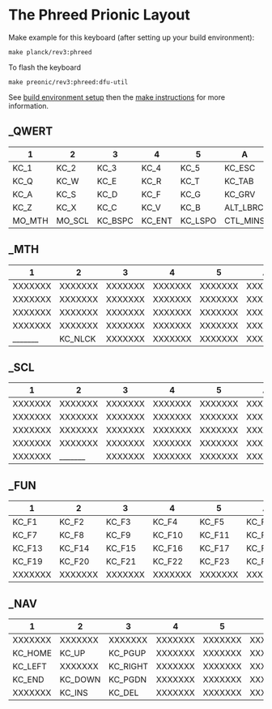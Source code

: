 # The Phreed Prionic Layout


Make example for this keyboard (after setting up your build environment):

    make planck/rev3:phreed

To flash the keyboard

    make preonic/rev3:phreed:dfu-util

See [build environment setup](https://docs.qmk.fm/#/getting_started_build_tools) then the
[make instructions](https://docs.qmk.fm/#/getting_started_make_guide) for more information.


##  _QWERT

|  1    |     2    |     3    |     4    |     5    |     A      |    B       |   6    |     7    |     8    |        9 |     10   | 
|-------| -------|-------|-------|-------|-------|-------|-------|-------|-------|-------|-------| 
|  KC_1 |     KC_2 |     KC_3 |     KC_4 |     KC_5 |     KC_ESC |    KC_BSLS |   KC_6 |     KC_7 |     KC_8 |     KC_9 |     KC_0 |  
|  KC_Q |     KC_W |     KC_E |     KC_R |     KC_T |     KC_TAB |    KC_MINS |   KC_Y |     KC_U |     KC_I |     KC_O |     KC_P |  
|  KC_A |     KC_S |     KC_D |     KC_F |     KC_G |     KC_GRV |    KC_QUOT |   KC_H |     KC_J |     KC_K |     KC_L |     KC_SCLN | 
|  KC_Z |     KC_X |     KC_C |     KC_V |     KC_B |     ALT_LBRC |  ALT_RBRC |  KC_N |     KC_M |     KC_COMM |  KC_DOT |   KC_SLSH | 
|  MO_MTH |   MO_SCL |   KC_BSPC |  KC_ENT |   KC_LSPO |  CTL_MINS |  CTL_PLUS |  KC_RSPC |  KC_SPC |   KC_DEL |   MO_FUN |   MO_NAV |

## _MTH


|  1    |     2    |     3    |     4    |     5    |     A      |    B       |   6    |     7    |     8    |        9 |     10   | 
|-------| -------|-------|-------|-------|-------|-------|-------|-------|-------|-------|-------| 
|  XXXXXXX |  XXXXXXX |  XXXXXXX |  XXXXXXX |  XXXXXXX |  XXXXXXX |  XXXXXXX |  XXXXXXX |  XXXXXXX |  KC_PSLS |  KC_PAST |  KC_PMNS | 
|  XXXXXXX |  XXXXXXX |  XXXXXXX |  XXXXXXX |  XXXXXXX |  XXXXXXX |  XXXXXXX |  KC_RABK |  KC_P7 |    KC_P8 |    KC_P9 |    KC_PPLS |
|  XXXXXXX |  XXXXXXX |  XXXXXXX |  XXXXXXX |  XXXXXXX |  XXXXXXX |  XXXXXXX |  KC_EQL |   KC_P4 |    KC_P5 |    KC_P6 |    KC_CIRC |
|  XXXXXXX |  XXXXXXX |  XXXXXXX |  XXXXXXX |  XXXXXXX |  XXXXXXX |  XXXXXXX |  KC_LABK |  KC_P1 |    KC_P2 |    KC_P3 |    KC_PEQL |
|  _______ |  KC_NLCK |  XXXXXXX |  XXXXXXX |  XXXXXXX |  XXXXXXX |  XXXXXXX |  XXXXXXX |  XXXXXXX |  KC_P0 |    KC_PDOT |  KC_PENT |


## _SCL


|  1    |     2    |     3    |     4    |     5    |     A      |    B       |   6    |     7    |     8    |        9 |     10   | 
|-------| -------|-------|-------|-------|-------|-------|-------|-------|-------|-------|-------| 
|  XXXXXXX |  XXXXXXX |  XXXXXXX |  XXXXXXX |  XXXXXXX |  XXXXXXX |  XXXXXXX |  OSM(MOD_LCTL) |  OSM(MOD_RCTL) |  XXXXXXX |  DEBUG |     RESET |
|  XXXXXXX |  XXXXXXX |  XXXXXXX |  XXXXXXX |  XXXXXXX |  XXXXXXX |  XXXXXXX |  OSM(MOD_LSFT) |  OSM(MOD_RSFT) |  XXXXXXX |  XXXXXXX |   XXXXXXX |
|  XXXXXXX |  XXXXXXX |  XXXXXXX |  XXXXXXX |  XXXXXXX |  XXXXXXX |  XXXXXXX |  OSM(MOD_LALT) |  OSM(MOD_RALT) |  XXXXXXX |  KC_POWER |  KC_PWR | 
|  XXXXXXX |  XXXXXXX |  XXXXXXX |  XXXXXXX |  XXXXXXX |  XXXXXXX |  XXXXXXX |  OSM(MOD_LGUI) |  OSM(MOD_RGUI) |  KC_MUTE |  KC_WAKE |   KC_SLEP |
|  XXXXXXX |  _______ |  XXXXXXX |  XXXXXXX |  XXXXXXX |  XXXXXXX |  XXXXXXX |  OSM(MOD_HYPR) |  OSM(MOD_MEH) |   KC_APP |   DASH |      LOCK |


## _FUN


|  1    |     2    |     3    |     4    |     5    |     A      |    B       |   6    |     7    |     8    |        9 |     10   | 
|-------| -------|-------|-------|-------|-------|-------|-------|-------|-------|-------|-------| 
|  KC_F1 |    KC_F2 |    KC_F3 |    KC_F4 |    KC_F5 |    KC_F6 |    XXXXXXX |  XXXXXXX |  XXXXXXX |  XXXXXXX |  XXXXXXX |  XXXXXXX |
|  KC_F7 |    KC_F8 |    KC_F9 |    KC_F10 |   KC_F11 |   KC_F12 |   XXXXXXX |  XXXXXXX |  XXXXXXX |  XXXXXXX |  XXXXXXX |  XXXXXXX |
|  KC_F13 |   KC_F14 |   KC_F15 |   KC_F16 |   KC_F17 |   KC_F18 |   XXXXXXX |  XXXXXXX |  XXXXXXX |  XXXXXXX |  XXXXXXX |  XXXXXXX |
|  KC_F19 |   KC_F20 |   KC_F21 |   KC_F22 |   KC_F23 |   KC_F24 |   XXXXXXX |  XXXXXXX |  XXXXXXX |  XXXXXXX |  XXXXXXX |  XXXXXXX |
|  XXXXXXX |  XXXXXXX |  XXXXXXX |  XXXXXXX |  XXXXXXX |  XXXXXXX |  XXXXXXX |  KC_LCTL |  KC_LALT |  KC_LSFT |  _______ |  XXXXXXX |


## _NAV


|  1    |     2    |     3    |     4    |     5    |     A      |    B       |   6    |     7    |     8    |        9 |     10   | 
|-------| -------|-------|-------|-------|-------|-------|-------|-------|-------|-------|-------| 
|  XXXXXXX |  XXXXXXX |  XXXXXXX |  XXXXXXX |  XXXXXXX |  XXXXXXX |  XXXXXXX |  XXXXXXX |  XXXXXXX |  XXXXXXX |  XXXXXXX |  XXXXXXX |
|  KC_HOME |  KC_UP |    KC_PGUP |  XXXXXXX |  XXXXXXX |  XXXXXXX |  XXXXXXX |  XXXXXXX |  XXXXXXX |  XXXXXXX |  XXXXXXX |  XXXXXXX |
|  KC_LEFT |  XXXXXXX |  KC_RIGHT | XXXXXXX |  XXXXXXX |  XXXXXXX |  XXXXXXX |  XXXXXXX |  XXXXXXX |  XXXXXXX |  XXXXXXX |  XXXXXXX |
|  KC_END |   KC_DOWN |  KC_PGDN |  XXXXXXX |  XXXXXXX |  XXXXXXX |  XXXXXXX |  XXXXXXX |  XXXXXXX |  XXXXXXX |  XXXXXXX |  XXXXXXX |
|  XXXXXXX |  KC_INS |   KC_DEL |   XXXXXXX |  XXXXXXX |  XXXXXXX |  XXXXXXX |  XXXXXXX |  KC_LCTL |  KC_LALT |  KC_LSFT |  _______ |

